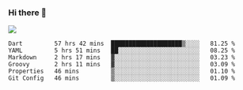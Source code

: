 ### Hi there 👋

<!--
**guozhigq/guozhigq** is a ✨ _special_ ✨ repository because its `README.md` (this file) appears on your GitHub profile.

Here are some ideas to get you started:

- 🔭 I’m currently working on ...
- 🌱 I’m currently learning ...
- 👯 I’m looking to collaborate on ...
- 🤔 I’m looking for help with ...
- 💬 Ask me about ...
- 📫 How to reach me: ...
- 😄 Pronouns: ...
- ⚡ Fun fact: ...
-->
![](https://github-readme-stats.vercel.app/api?username=guozhigq&show_icons=true)
<!--START_SECTION:waka-->

```text
Dart         57 hrs 42 mins  ████████████████████▒░░░░   81.25 %
YAML         5 hrs 51 mins   ██░░░░░░░░░░░░░░░░░░░░░░░   08.25 %
Markdown     2 hrs 17 mins   ▓░░░░░░░░░░░░░░░░░░░░░░░░   03.23 %
Groovy       2 hrs 11 mins   ▓░░░░░░░░░░░░░░░░░░░░░░░░   03.09 %
Properties   46 mins         ▒░░░░░░░░░░░░░░░░░░░░░░░░   01.10 %
Git Config   46 mins         ▒░░░░░░░░░░░░░░░░░░░░░░░░   01.09 %
```

<!--END_SECTION:waka-->
